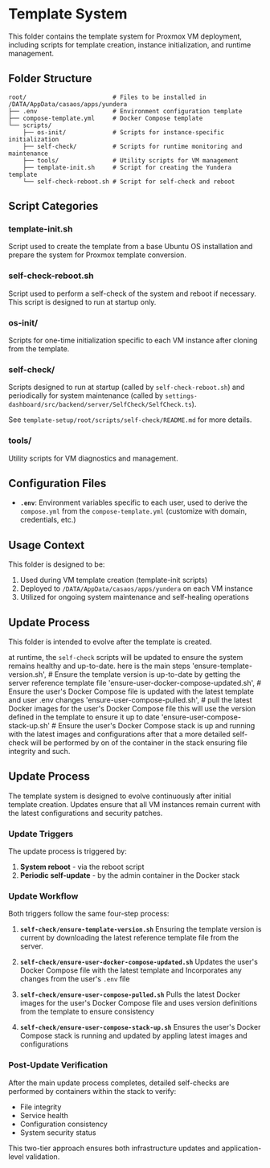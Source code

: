 # Template System

This folder contains the template system for Proxmox VM deployment, including scripts for template creation, instance initialization, and runtime management.

## Folder Structure

```
root/                        # Files to be installed in /DATA/AppData/casaos/apps/yundera
├── .env                     # Environment configuration template
├── compose-template.yml     # Docker Compose template
└── scripts/
    ├── os-init/             # Scripts for instance-specific initialization
    ├── self-check/          # Scripts for runtime monitoring and maintenance
    ├── tools/               # Utility scripts for VM management
    ├── template-init.sh     # Script for creating the Yundera template
    └── self-check-reboot.sh # Script for self-check and reboot
```

## Script Categories

### template-init.sh
Script used to create the template from a base Ubuntu OS installation and prepare the system for Proxmox template conversion.

### self-check-reboot.sh
Script used to perform a self-check of the system and reboot if necessary. This script is designed to run at startup only.

### os-init/
Scripts for one-time initialization specific to each VM instance after cloning from the template.

### self-check/
Scripts designed to run at startup (called by `self-check-reboot.sh`) and periodically for system maintenance (called by `settings-dashboard/src/backend/server/SelfCheck/SelfCheck.ts`).

See `template-setup/root/scripts/self-check/README.md` for more details.

### tools/
Utility scripts for VM diagnostics and management.

## Configuration Files

- **`.env`**: Environment variables specific to each user, used to derive the `compose.yml` from the `compose-template.yml` (customize with domain, credentials, etc.)

## Usage Context

This folder is designed to be:

1. Used during VM template creation (template-init scripts)
2. Deployed to `/DATA/AppData/casaos/apps/yundera` on each VM instance
3. Utilized for ongoing system maintenance and self-healing operations

## Update Process
This folder is intended to evolve after the template is created. 

at runtime, the `self-check` scripts will be updated to ensure the system remains healthy and up-to-date.
here is the main steps
'ensure-template-version.sh', # Ensure the template version is up-to-date by getting the server reference template file
'ensure-user-docker-compose-updated.sh', # Ensure the user's Docker Compose file is updated with the latest template and user .env changes
'ensure-user-compose-pulled.sh', # pull the latest Docker images for the user's Docker Compose file this will use the version defined in the template to ensure it up to date
'ensure-user-compose-stack-up.sh' # Ensure the user's Docker Compose stack is up and running with the latest images and configurations
after that a more detailed self-check will be performed by on of the container in the stack ensuring file integrity and such.

## Update Process

The template system is designed to evolve continuously after initial template creation. Updates ensure that all VM instances remain current with the latest configurations and security patches.

### Update Triggers

The update process is triggered by:
1. **System reboot** - via the reboot script
2. **Periodic self-update** - by the admin container in the Docker stack

### Update Workflow

Both triggers follow the same four-step process:

1. **`self-check/ensure-template-version.sh`**
   Ensuring the template version is current by downloading the latest reference template file from the server.

2. **`self-check/ensure-user-docker-compose-updated.sh`**
   Updates the user's Docker Compose file with the latest template and Incorporates any changes from the user's `.env` file

3. **`self-check/ensure-user-compose-pulled.sh`**
   Pulls the latest Docker images for the user's Docker Compose file and uses version definitions from the template to ensure consistency

4. **`self-check/ensure-user-compose-stack-up.sh`**
   Ensures the user's Docker Compose stack is running and updated by appling latest images and configurations

### Post-Update Verification

After the main update process completes, detailed self-checks are performed by containers within the stack to verify:
- File integrity
- Service health
- Configuration consistency
- System security status

This two-tier approach ensures both infrastructure updates and application-level validation.
